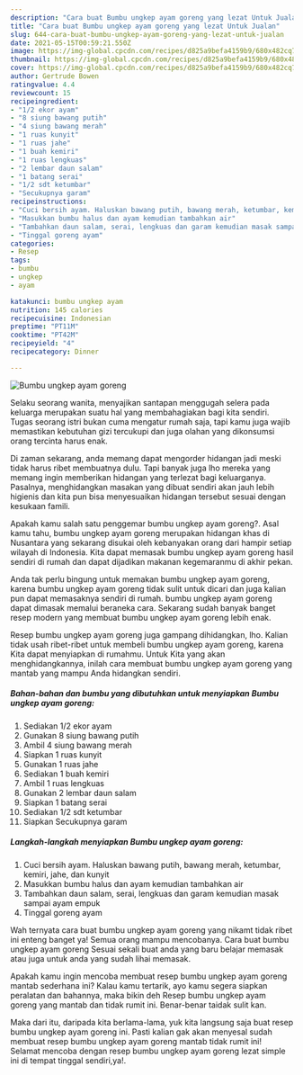 ```yaml
---
description: "Cara buat Bumbu ungkep ayam goreng yang lezat Untuk Jualan"
title: "Cara buat Bumbu ungkep ayam goreng yang lezat Untuk Jualan"
slug: 644-cara-buat-bumbu-ungkep-ayam-goreng-yang-lezat-untuk-jualan
date: 2021-05-15T00:59:21.550Z
image: https://img-global.cpcdn.com/recipes/d825a9befa4159b9/680x482cq70/bumbu-ungkep-ayam-goreng-foto-resep-utama.jpg
thumbnail: https://img-global.cpcdn.com/recipes/d825a9befa4159b9/680x482cq70/bumbu-ungkep-ayam-goreng-foto-resep-utama.jpg
cover: https://img-global.cpcdn.com/recipes/d825a9befa4159b9/680x482cq70/bumbu-ungkep-ayam-goreng-foto-resep-utama.jpg
author: Gertrude Bowen
ratingvalue: 4.4
reviewcount: 15
recipeingredient:
- "1/2 ekor ayam"
- "8 siung bawang putih"
- "4 siung bawang merah"
- "1 ruas kunyit"
- "1 ruas jahe"
- "1 buah kemiri"
- "1 ruas lengkuas"
- "2 lembar daun salam"
- "1 batang serai"
- "1/2 sdt ketumbar"
- "Secukupnya garam"
recipeinstructions:
- "Cuci bersih ayam. Haluskan bawang putih, bawang merah, ketumbar, kemiri, jahe, dan kunyit"
- "Masukkan bumbu halus dan ayam kemudian tambahkan air"
- "Tambahkan daun salam, serai, lengkuas dan garam kemudian masak sampai ayam empuk"
- "Tinggal goreng ayam"
categories:
- Resep
tags:
- bumbu
- ungkep
- ayam

katakunci: bumbu ungkep ayam 
nutrition: 145 calories
recipecuisine: Indonesian
preptime: "PT11M"
cooktime: "PT42M"
recipeyield: "4"
recipecategory: Dinner

---
```



![Bumbu ungkep ayam goreng](https://img-global.cpcdn.com/recipes/d825a9befa4159b9/680x482cq70/bumbu-ungkep-ayam-goreng-foto-resep-utama.jpg)

Selaku seorang wanita, menyajikan santapan menggugah selera pada keluarga merupakan suatu hal yang membahagiakan bagi kita sendiri. Tugas seorang istri bukan cuma mengatur rumah saja, tapi kamu juga wajib memastikan kebutuhan gizi tercukupi dan juga olahan yang dikonsumsi orang tercinta harus enak.

Di zaman  sekarang, anda memang dapat mengorder hidangan jadi meski tidak harus ribet membuatnya dulu. Tapi banyak juga lho mereka yang memang ingin memberikan hidangan yang terlezat bagi keluarganya. Pasalnya, menghidangkan masakan yang dibuat sendiri akan jauh lebih higienis dan kita pun bisa menyesuaikan hidangan tersebut sesuai dengan kesukaan famili. 



Apakah kamu salah satu penggemar bumbu ungkep ayam goreng?. Asal kamu tahu, bumbu ungkep ayam goreng merupakan hidangan khas di Nusantara yang sekarang disukai oleh kebanyakan orang dari hampir setiap wilayah di Indonesia. Kita dapat memasak bumbu ungkep ayam goreng hasil sendiri di rumah dan dapat dijadikan makanan kegemaranmu di akhir pekan.

Anda tak perlu bingung untuk memakan bumbu ungkep ayam goreng, karena bumbu ungkep ayam goreng tidak sulit untuk dicari dan juga kalian pun dapat memasaknya sendiri di rumah. bumbu ungkep ayam goreng dapat dimasak memalui beraneka cara. Sekarang sudah banyak banget resep modern yang membuat bumbu ungkep ayam goreng lebih enak.

Resep bumbu ungkep ayam goreng juga gampang dihidangkan, lho. Kalian tidak usah ribet-ribet untuk membeli bumbu ungkep ayam goreng, karena Kita dapat menyiapkan di rumahmu. Untuk Kita yang akan menghidangkannya, inilah cara membuat bumbu ungkep ayam goreng yang mantab yang mampu Anda hidangkan sendiri.

<!--inarticleads1-->

##### Bahan-bahan dan bumbu yang dibutuhkan untuk menyiapkan Bumbu ungkep ayam goreng:

1. Sediakan 1/2 ekor ayam
1. Gunakan 8 siung bawang putih
1. Ambil 4 siung bawang merah
1. Siapkan 1 ruas kunyit
1. Gunakan 1 ruas jahe
1. Sediakan 1 buah kemiri
1. Ambil 1 ruas lengkuas
1. Gunakan 2 lembar daun salam
1. Siapkan 1 batang serai
1. Sediakan 1/2 sdt ketumbar
1. Siapkan Secukupnya garam




<!--inarticleads2-->

##### Langkah-langkah menyiapkan Bumbu ungkep ayam goreng:

1. Cuci bersih ayam. Haluskan bawang putih, bawang merah, ketumbar, kemiri, jahe, dan kunyit
1. Masukkan bumbu halus dan ayam kemudian tambahkan air
1. Tambahkan daun salam, serai, lengkuas dan garam kemudian masak sampai ayam empuk
1. Tinggal goreng ayam




Wah ternyata cara buat bumbu ungkep ayam goreng yang nikamt tidak ribet ini enteng banget ya! Semua orang mampu mencobanya. Cara buat bumbu ungkep ayam goreng Sesuai sekali buat anda yang baru belajar memasak atau juga untuk anda yang sudah lihai memasak.

Apakah kamu ingin mencoba membuat resep bumbu ungkep ayam goreng mantab sederhana ini? Kalau kamu tertarik, ayo kamu segera siapkan peralatan dan bahannya, maka bikin deh Resep bumbu ungkep ayam goreng yang mantab dan tidak rumit ini. Benar-benar taidak sulit kan. 

Maka dari itu, daripada kita berlama-lama, yuk kita langsung saja buat resep bumbu ungkep ayam goreng ini. Pasti kalian gak akan menyesal sudah membuat resep bumbu ungkep ayam goreng mantab tidak rumit ini! Selamat mencoba dengan resep bumbu ungkep ayam goreng lezat simple ini di tempat tinggal sendiri,ya!.

